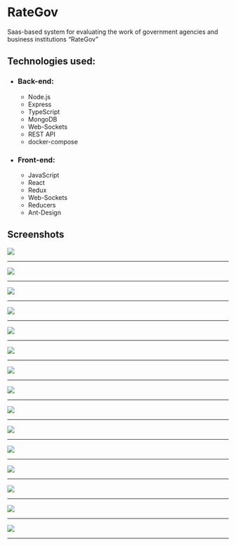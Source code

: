 # RateGov
Saаs-based system for evaluating the work of government agencies and business institutions “RateGov”

## Technologies used:
  - ### Back-end:
    - Node.js
    - Express
    - TypeScript
    - MongoDB
    - Web-Sockets
    - REST API
    - docker-compose
    
  - ### Front-end:
    - JavaScript
    - React
    - Redux
    - Web-Sockets
    - Reducers
    - Ant-Design

## Screenshots
<img src="https://github.com/talapparasat/RateGov/blob/main/screenshots/1.PNG"/><hr/>
<img src="https://github.com/talapparasat/RateGov/blob/main/screenshots/2.PNG"/><hr/>
<img src="https://github.com/talapparasat/RateGov/blob/main/screenshots/3.PNG"/><hr/>
<img src="https://github.com/talapparasat/RateGov/blob/main/screenshots/4.PNG"/><hr/>
<img src="https://github.com/talapparasat/RateGov/blob/main/screenshots/5.PNG"/><hr/>
<img src="https://github.com/talapparasat/RateGov/blob/main/screenshots/6.PNG"/><hr/>
<img src="https://github.com/talapparasat/RateGov/blob/main/screenshots/7.PNG"/><hr/>
<img src="https://github.com/talapparasat/RateGov/blob/main/screenshots/8.PNG"/><hr/>
<img src="https://github.com/talapparasat/RateGov/blob/main/screenshots/9.PNG"/><hr/>
<img src="https://github.com/talapparasat/RateGov/blob/main/screenshots/10.PNG"/><hr/>
<img src="https://github.com/talapparasat/RateGov/blob/main/screenshots/11.PNG"/><hr/>
<img src="https://github.com/talapparasat/RateGov/blob/main/screenshots/12.PNG"/><hr/>
<img src="https://github.com/talapparasat/RateGov/blob/main/screenshots/13.PNG"/><hr/>
<img src="https://github.com/talapparasat/RateGov/blob/main/screenshots/14.PNG"/><hr/>
<img src="https://github.com/talapparasat/RateGov/blob/main/screenshots/15.PNG"/><hr/>




